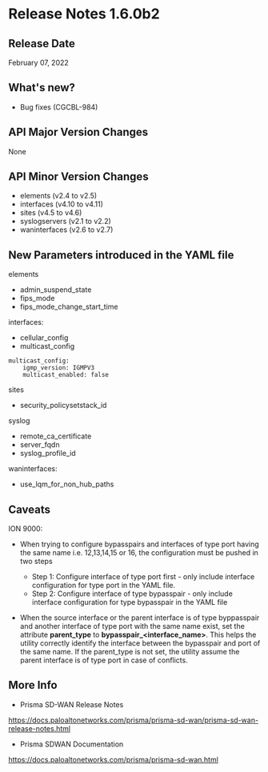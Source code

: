 # Release Notes 1.6.0b2

## Release Date
February 07, 2022

## What's new?
- Bug fixes (CGCBL-984)

## API Major Version Changes
None

## API Minor Version Changes 
- elements (v2.4 to v2.5)
- interfaces (v4.10 to v4.11)
- sites (v4.5 to v4.6)
- syslogservers (v2.1 to v2.2)
- waninterfaces (v2.6 to v2.7)

## New Parameters introduced in the YAML file

elements
- admin_suspend_state
- fips_mode
- fips_mode_change_start_time

interfaces:
- cellular_config
- multicast_config
```
multicast_config:
    igmp_version: IGMPV3
    multicast_enabled: false
```

sites
- security_policysetstack_id

syslog
- remote_ca_certificate
- server_fqdn
- syslog_profile_id

waninterfaces:
- use_lqm_for_non_hub_paths


## Caveats

ION 9000:

- When trying to configure bypasspairs and interfaces of type port having the same name i.e. 12,13,14,15 or 16, the configuration must be pushed in two steps
  - Step 1: Configure interface of type port first - only include interface configuration for type port in the YAML file.
  - Step 2: Configure interface of type bypasspair - only include interface configuration for type bypasspair in the YAML file

- When the source interface or the parent interface is of type byppasspair and another interface of type port with the same name exist, set the attribute **parent_type** to **bypasspair_<interface_name>**. This helps the utility correctly identify the interface between the bypasspair and port of the same name. If the parent_type is not set, the utility assume the parent interface is of type port in case of conflicts.


## More Info

- Prisma SD-WAN Release Notes

<https://docs.paloaltonetworks.com/prisma/prisma-sd-wan/prisma-sd-wan-release-notes.html> 

- Prisma SDWAN Documentation

<https://docs.paloaltonetworks.com/prisma/prisma-sd-wan.html>

